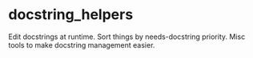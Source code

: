 # docstring_helpers
Edit docstrings at runtime. Sort things by needs-docstring priority. Misc tools to make docstring management easier.
